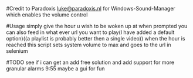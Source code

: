 
#Credit to Paradoxis <luke@paradoxis.nl> for Windows-Sound-Manager which enables the volume control

#Usage
simply give the hour u wish to be woken up at when prompted
you can also feed in what ever url you want to play(I have added a default option)((a playlist is probably better then a single video))
when the hour is reached this script sets system volume to max and goes to the url in selenium

#TODO
see if i can get an add free solution and add support for more granular alarms 9:55
maybe a gui for fun

